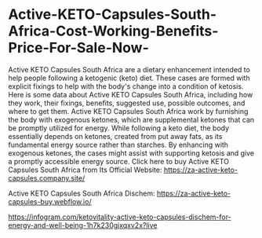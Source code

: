 # Active-KETO-Capsules-South-Africa-Cost-Working-Benefits-Price-For-Sale-Now-
Active KETO Capsules South Africa are a dietary enhancement intended to help people following a ketogenic (keto) diet. These cases are formed with explicit fixings to help with the body's change into a condition of ketosis. Here is some data about Active KETO Capsules South Africa, including how they work, their fixings, benefits, suggested use, possible outcomes, and where to get them. Active KETO Capsules South Africa work by furnishing the body with exogenous ketones, which are supplemental ketones that can be promptly utilized for energy. While following a keto diet, the body essentially depends on ketones, created from put away fats, as its fundamental energy source rather than starches. By enhancing with exogenous ketones, the cases might assist with supporting ketosis and give a promptly accessible energy source. Click here to buy Active KETO Capsules South Africa from Its Official Website: https://za-active-keto-capsules.company.site/

Active KETO Capsules South Africa Dischem: https://za-active-keto-capsules-buy.webflow.io/

https://infogram.com/ketovitality-active-keto-capsules-dischem-for-energy-and-well-being-1h7k230gjxqxv2x?live

